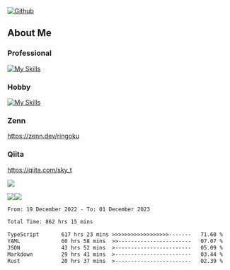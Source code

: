 [![Github](https://img.shields.io/github/followers/skyt-a?label=Follow&style=social)](https://github.com/skyt-a)

## About Me
### Professional
[![My Skills](https://skillicons.dev/icons?i=react,ts,js,nodejs,java,graphql,firebase,githubactions&theme=light)](https://skillicons.dev)
### Hobby
[![My Skills](https://skillicons.dev/icons?i=unity,rust,py&theme=light)](https://skillicons.dev)

### Zenn
https://zenn.dev/ringoku
### Qiita
https://qiita.com/sky_t


![](https://github-profile-summary-cards.vercel.app/api/cards/profile-details?username=skyt-a&theme=default)

![](https://github-profile-summary-cards.vercel.app/api/cards/repos-per-language?username=skyt-a&theme=default)![](https://github-profile-summary-cards.vercel.app/api/cards/stats?username=RinGoku&theme=default)

<!--START_SECTION:waka-->

```txt
From: 19 December 2022 - To: 01 December 2023

Total Time: 862 hrs 15 mins

TypeScript       617 hrs 23 mins >>>>>>>>>>>>>>>>>>-------   71.60 %
YAML             60 hrs 58 mins  >>-----------------------   07.07 %
JSON             43 hrs 52 mins  >------------------------   05.09 %
Markdown         29 hrs 41 mins  >------------------------   03.44 %
Rust             20 hrs 37 mins  >------------------------   02.39 %
```

<!--END_SECTION:waka-->
